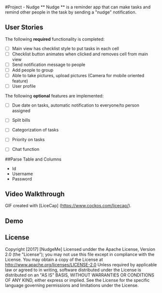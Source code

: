 #Project - Nudge
** Nudge ** is a reminder app that can make tasks and remind other people in the task by sending a "nudge" notification.

## User Stories
The following **required** functionality is completed:
- [ ] Main view has checklist style to put tasks in each cell 
- [ ] Checklist button animates when clicked and removes cell from main view
- [ ] Send notification message to people
- [ ] Add people to group
- [ ] Able to take pictures, upload pictures (Camera for mobile oriented feature)
- [ ] User profile

The following **optional** features are implemented:
- [ ] Due date on tasks, automatic notification to everyone/to person assigned
- [ ] Split bills
- [ ] Categorization of tasks
- [ ] Priority on tasks
- [ ] Chat function


##Parse Table and Columns
- Id
- Username
- Password

## Video Walkthrough

GIF created with [LiceCap] (https://www.cockos.com/licecap/).

## Demo

## License
   Copyright [2017] [NudgeMe] 
   Licensed undder the Apache License, Version 2.0 (the "License");
   you may not use this file except in compliance with the License.
   You may obtain a copy of the License at
       http://www.apache.org/licenses/LICENSE-2.0
   Unless required by applicable law or agreed to in writing, software
   distributed under the License is distributed on an "AS IS" BASIS,
   WITHOUT WARRANTIES OR CONDITIONS OF ANY KIND, either express or implied.
   See the License for the specific language governing permissions and
   limitations under the License.
